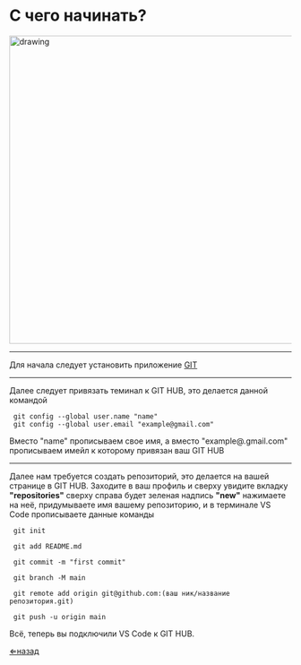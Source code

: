 # С чего начинать?
<img src="https://git-scm.com/images/logos/1color-orange-lightbg@2x.png" alt="drawing" width="550"/>

---

Для начала следует установить приложение [GIT](https://git-scm.com/downloads)

---

Далее следует привязать теминал к GIT HUB, это делается данной командой

```
 git config --global user.name "name"
 git config --global user.email "example@gmail.com"
```
Вместо "name" прописываем свое имя, а вместо "example@.gmail.com" прописываем имейл к которому привязан ваш GIT HUB

---

Далее нам требуется создать репозиторий, это делается на вашей странице в GIT HUB. Заходите в ваш профиль и сверху увидите вкладку **"repositories"** сверху справа будет зеленая надпись **"new"** нажимаете на неё, придумываете имя вашему репозиторию, и в терминале VS Code прописываете данные команды

```
 git init

 git add README.md

 git commit -m "first commit"

 git branch -M main

 git remote add origin git@github.com:(ваш ник/название репозитория.git)

 git push -u origin main
```
 Всё, теперь вы подключили VS Code к GIT HUB.

[⇐назад](readme.md)